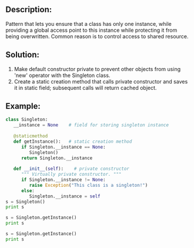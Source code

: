 ## Description:
Pattern that lets you ensure that a class has only one instance, while providing a global access point to this instance while protecting it from being overwritten. Common reason is to control access to shared resource.

## Solution:
1) Make default constructor private to prevent other objects from using 'new' operator with the Singleton class.
2) Create a static creation method that calls private constructor and saves it in static field; subsequent calls will return cached object.

## Example:
```python
class Singleton:
   __instance = None    # field for storing singleton instance
   
   @staticmethod 
   def getInstance():   # static creation method
      if Singleton.__instance == None:
         Singleton()
      return Singleton.__instance
      
   def __init__(self):    # private constructor
      """ Virtually private constructor. """
      if Singleton.__instance != None:
         raise Exception("This class is a singleton!")
      else:
         Singleton.__instance = self
s = Singleton()
print s

s = Singleton.getInstance()
print s

s = Singleton.getInstance()
print s
```

